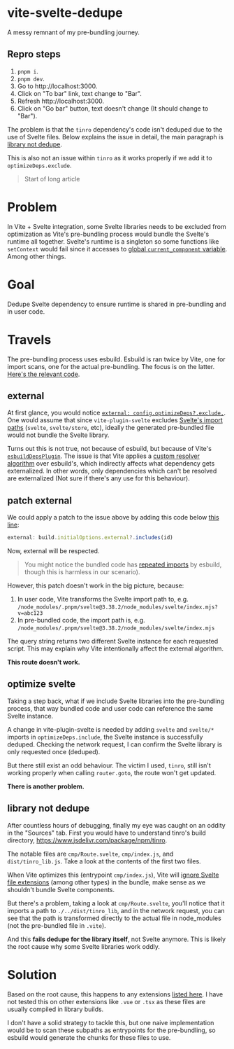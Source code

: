# vite-svelte-dedupe

A messy remnant of my pre-bundling journey.

## Repro steps

1. `pnpm i`.
2. `pnpm dev`.
3. Go to http://localhost:3000.
4. Click on "To bar" link, text change to "Bar".
5. Refresh http://localhost:3000.
6. Click on "Go bar" button, text doesn't change (It should change to "Bar").

The problem is that the `tinro` dependency's code isn't deduped due to the use of Svelte files. Below explains the issue in detail, the main paragraph is [library not dedupe](#library-not-dedupe).

This is also not an issue within `tinro` as it works properly if we add it to `optimizeDeps.exclude`.

> Start of long article

# Problem

In Vite + Svelte integration, some Svelte libraries needs to be excluded from optimization as Vite's pre-bundling process would bundle the Svelte's runtime all together. Svelte's runtime is a singleton so some functions like `setContext` would fail since it accesses to [global `current_component` variable](https://github.com/sveltejs/svelte/blob/c5f588ee50a50a77bb22ba006ee04f66795de74f/src/runtime/internal/lifecycle.ts#L3). Among other things.

# Goal

Dedupe Svelte dependency to ensure runtime is shared in pre-bundling and in user code.

# Travels

The pre-bundling process uses esbuild. Esbuild is ran twice by Vite, one for import scans, one for the actual pre-bundling. The focus is on the latter. [Here's the relevant code](https://github.com/vitejs/vite/blob/9abdb8137ef54dd095e7bc47ae6a1ccf490fd196/packages/vite/src/node/optimizer/index.ts#L262).

## external

At first glance, you would notice [`external: config.optimizeDeps?.exclude,`](https://github.com/vitejs/vite/blob/9abdb8137ef54dd095e7bc47ae6a1ccf490fd196/packages/vite/src/node/optimizer/index.ts#L266). One would assume that since `vite-plugin-svelte` excludes [Svelte's import paths](https://github.com/sveltejs/vite-plugin-svelte/blob/09b63d32e8816acc554a66d4d01062be197dfbb7/packages/vite-plugin-svelte/src/index.ts#L61) (`svelte`, `svelte/store`, etc), ideally the generated pre-bundled file would not bundle the Svelte library.

Turns out this is not true, not because of esbuild, but because of Vite's [`esbuildDepsPlugin`](https://github.com/vitejs/vite/blob/9abdb8137ef54dd095e7bc47ae6a1ccf490fd196/packages/vite/src/node/optimizer/esbuildDepPlugin.ts). The issue is that Vite applies a [custom resolver algorithm](https://github.com/vitejs/vite/blob/9abdb8137ef54dd095e7bc47ae6a1ccf490fd196/packages/vite/src/node/optimizer/esbuildDepPlugin.ts#L103-L138) over esbuild's, which indirectly affects what dependency gets externalized. In other words, only dependencies which can't be resolved are externalized (Not sure if there's any use for this behaviour).

## patch external

We could apply a patch to the issue above by adding this code below [this line](https://github.com/vitejs/vite/blob/9abdb8137ef54dd095e7bc47ae6a1ccf490fd196/packages/vite/src/node/optimizer/esbuildDepPlugin.ts#L134):

```js
external: build.initialOptions.external?.includes(id)
```

Now, external will be respected.

> You might notice the bundled code has [repeated imports](https://github.com/evanw/esbuild/issues/475) by esbuild, though this is harmless in our scenario).

However, this patch doesn't work in the big picture, because:

1. In user code, Vite transforms the Svelte import path to, e.g. `/node_modules/.pnpm/svelte@3.38.2/node_modules/svelte/index.mjs?v=abc123`
2. In pre-bundled code, the import path is, e.g. `/node_modules/.pnpm/svelte@3.38.2/node_modules/svelte/index.mjs`

The query string returns two different Svelte instance for each requested script. This may explain why Vite intentionally affect the external algorithm.

**This route doesn't work.**

## optimize svelte

Taking a step back, what if we include Svelte libraries into the pre-bundling process, that way bundled code and user code can reference the same Svelte instance.

A change in vite-plugin-svelte is needed by adding `svelte` and `svelte/*` imports in `optimizeDeps.include`, the Svelte instance is successfully deduped. Checking the network request, I can confirm the Svelte library is only requested once (deduped).

But there still exist an odd behaviour. The victim I used, `tinro`, still isn't working properly when calling `router.goto`, the route won't get updated.

**There is another problem.**

## library not dedupe

After countless hours of debugging, finally my eye was caught on an oddity in the "Sources" tab. First you would have to understand tinro's build directory, https://www.jsdelivr.com/package/npm/tinro.

The notable files are `cmp/Route.svelte`, `cmp/index.js`, and `dist/tinro_lib.js`. Take a look at the contents of the first two files.

When Vite optimizes this (entrypoint `cmp/index.js`), Vite will [ignore Svelte file extensions](https://github.com/vitejs/vite/blob/9aa255a0abcb9f5b23c34607b2188f796f4b6c94/packages/vite/src/node/optimizer/esbuildDepPlugin.ts#L71-L85) (among other types) in the bundle, make sense as we shouldn't bundle Svelte components.

But there's a problem, taking a look at `cmp/Route.svelte`, you'll notice that it imports a path to `./../dist/tinro_lib`, and in the network request, you can see that the path is transformed directly to the actual file in node_modules (not the pre-bundled file in `.vite`).

And this **fails dedupe for the library itself**, not Svelte anymore. This is likely the root cause why some Svelte libraries work oddly.

# Solution

Based on the root cause, this happens to any extensions [listed here](https://github.com/vitejs/vite/blob/9aa255a0abcb9f5b23c34607b2188f796f4b6c94/packages/vite/src/node/optimizer/esbuildDepPlugin.ts#L15-L32). I have not tested this on other extensions like `.vue` or `.tsx` as these files are usually compiled in library builds.

I don't have a solid strategy to tackle this, but one naive implementation would be to scan these subpaths as entrypoints for the pre-bundling, so esbuild would generate the chunks for these files to use.
